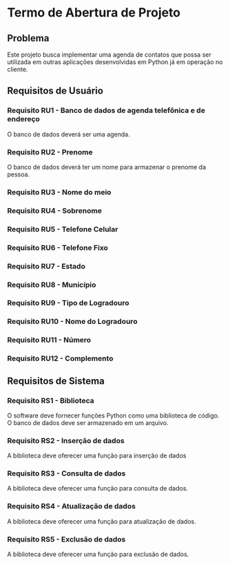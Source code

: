 # Termo de Abertura de Projeto


## Problema

Este projeto busca implementar uma agenda de contatos que possa ser utilizada em outras aplicações desenvolvidas em Python já em operação no cliente.


## Requisitos de Usuário

### Requisito RU1 - Banco de dados de agenda telefônica e de endereço
O banco de dados deverá ser uma agenda.

### Requisito RU2 - Prenome
O banco de dados deverá ter um nome para armazenar o prenome da pessoa.

### Requisito RU3 - Nome do meio
### Requisito RU4 - Sobrenome 
### Requisito RU5 - Telefone Celular
### Requisito RU6 - Telefone Fixo
### Requisito RU7 - Estado
### Requisito RU8 - Município
### Requisito RU9 - Tipo de Logradouro
### Requisito RU10 - Nome do Logradouro
### Requisito RU11 - Número
### Requisito RU12 - Complemento


## Requisitos de Sistema

### Requisito RS1 - Biblioteca
O software deve fornecer funções Python como uma biblioteca de código.
O banco de dados deve ser armazenado em um arquivo.

### Requisito RS2 - Inserção de dados
A biblioteca deve oferecer uma função para inserção de dados

### Requisito RS3 - Consulta de dados
A biblioteca deve oferecer uma função para consulta de dados.

### Requisito RS4 - Atualização de dados
A biblioteca deve oferecer uma função para atualização de dados.

### Requisito RS5 - Exclusão de dados
A biblioteca deve oferecer uma função para exclusão de dados.


